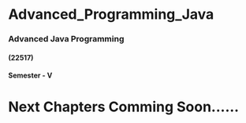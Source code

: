 # Advanced_Programming_Java
<h3>Advanced Java Programming  </h3>
<h4>(22517) </h4>
<h4>Semester - V </h4>


<h1>Next Chapters Comming Soon......</h1>
